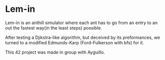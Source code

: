 # Lem-in
Lem-in is an anthill simulator where each ant has to go from an entry to an out the fastest way(in the least steps) possible.

After testing a Djikstra-like algorithm, but deceived by its preformances, we turned to a modified Edmunds-Karp (Ford-Fulkerson with bfs) for it.

This 42 project was made in group with Ayguillo.
